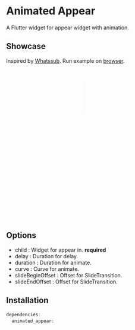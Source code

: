 # Animated Appear

A Flutter widget for appear widget with animation.

## Showcase

Inspired by [Whatssub](https://whatssub.co/). Run example on [browser](https://changjoo-park.github.io/animated_appear/#/).

<img src="https://github.com/ChangJoo-Park/animated_appear/raw/main/example.gif" height=400 />

## Options

- child : Widget for appear in. **required**
- delay : Duration for delay.
- duration : Duration for animate.
- curve : Curve for animate.
- slideBeginOffset : Offset for SlideTransition.
- slideEndOffset : Offset for SlideTransition.

## Installation

```dart
dependencies:
  animated_appear:
```
